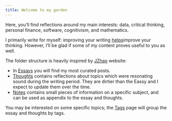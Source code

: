 ```yaml
---
title: Welcome to my garden
---
```

Here, you’ll find reflections around my main interests: data, critical thinking, personal finance, software, cognitivism, and mathematics.

I primarily write for myself: improving your writing [helps](https://paulgraham.com/writes.html)improve your thinking. However, I’ll be glad if some of my content proves useful to you as well.    

The folder structure is heavily inspired by [JZhao](https://jzhao.xyz/) website:
- In [Essays](/essays/) you will find my most curated posts.
- [Thoughts](/thoughts) contains reflections about topics which were resonating sound during the writing period. They are dirtier than the Eassy and I expect to update them over the time.
- [Notes](/notes/) contains small pieces of information on a specific subject, and can be used as appendix to the essay and thoughts.

You may be interested on some specific topics; the [Tags](/tags) page will group the essay and thoughts by tags.
